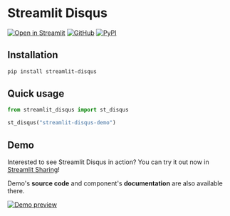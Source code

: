 # Streamlit Disqus

[![Open in Streamlit][share_badge]][share_link] [![GitHub][github_badge]][github_link] [![PyPI][pypi_badge]][pypi_link] 

## Installation

```sh
pip install streamlit-disqus
```

## Quick usage

```python
from streamlit_disqus import st_disqus

st_disqus("streamlit-disqus-demo")
```

## Demo

Interested to see Streamlit Disqus in action? You can try it out now in [Streamlit Sharing][share_link]!

Demo's **source code** and component's **documentation** are also available there.

[![Demo preview][share_img]][share_link]


[share_badge]: https://static.streamlit.io/badges/streamlit_badge_black_white.svg
[share_link]: https://share.streamlit.io/okld/streamlit-disqus-demo/main/app.py
[share_src]: https://github.com/okld/streamlit-disqus-demo/blob/main/app.py
[share_img]: https://raw.githubusercontent.com/okld/streamlit-disqus-demo/main/app.png

[github_badge]: https://badgen.net/badge/icon/GitHub?icon=github&color=black&label
[github_link]: https://github.com/okld/streamlit-disqus

[pypi_badge]: https://badgen.net/pypi/v/streamlit-disqus?icon=pypi&color=black&label
[pypi_link]: https://pypi.org/project/streamlit-disqus

